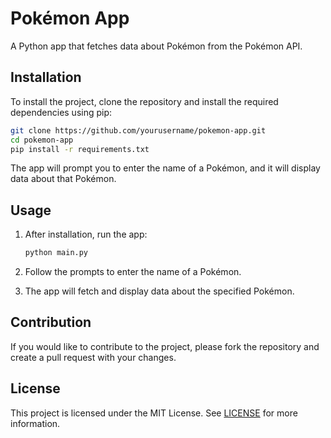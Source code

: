
# Pokémon App

A Python app that fetches data about Pokémon from the Pokémon API.

## Installation

To install the project, clone the repository and install the required dependencies using pip:

```bash
git clone https://github.com/yourusername/pokemon-app.git
cd pokemon-app
pip install -r requirements.txt
```

The app will prompt you to enter the name of a Pokémon, and it will display data about that Pokémon.

## Usage

1. After installation, run the app:

   ```bash
   python main.py
   ```

2. Follow the prompts to enter the name of a Pokémon.

3. The app will fetch and display data about the specified Pokémon.

## Contribution

If you would like to contribute to the project, please fork the repository and create a pull request with your changes.

## License

This project is licensed under the MIT License. See [LICENSE](LICENSE) for more information.

